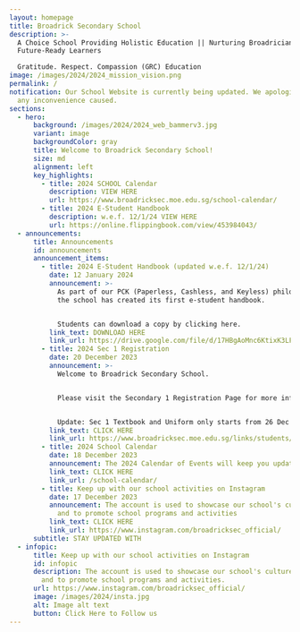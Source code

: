 ```yaml
---
layout: homepage
title: Broadrick Secondary School
description: >-
  A Choice School Providing Holistic Education || Nurturing Broadricians To Be
  Future-Ready Learners

  Gratitude. Respect. Compassion (GRC) Education
image: /images/2024/2024_mission_vision.png
permalink: /
notification: Our School Website is currently being updated. We apologize for
  any inconvenience caused.
sections:
  - hero:
      background: /images/2024/2024_web_bammerv3.jpg
      variant: image
      backgroundColor: gray
      title: Welcome to Broadrick Secondary School!
      size: md
      alignment: left
      key_highlights:
        - title: 2024 SCHOOL Calendar
          description: VIEW HERE
          url: https://www.broadricksec.moe.edu.sg/school-calendar/
        - title: 2024 E-Student Handbook
          description: w.e.f. 12/1/24 VIEW HERE
          url: https://online.flippingbook.com/view/453984043/
  - announcements:
      title: Announcements
      id: announcements
      announcement_items:
        - title: 2024 E-Student Handbook (updated w.e.f. 12/1/24)
          date: 12 January 2024
          announcement: >-
            As part of our PCK (Paperless, Cashless, and Keyless) philosophy,
            the school has created its first e-student handbook. 


            Students can download a copy by clicking here.
          link_text: DOWNLOAD HERE
          link_url: https://drive.google.com/file/d/17HBgAoMnc6KtixK3LFkBL4eWN4B5lK3T/view?usp=sharing
        - title: 2024 Sec 1 Registration
          date: 20 December 2023
          announcement: >-
            Welcome to Broadrick Secondary School.


            Please visit the Secondary 1 Registration Page for more information.


            Update: Sec 1 Textbook and Uniform only starts from 26 Dec to 29 Dec 2023. The detailed schedule is updated in the Sec 1 Registration page - Schedule for Purchase of Textbooks and Uniform
          link_text: CLICK HERE
          link_url: https://www.broadricksec.moe.edu.sg/links/students/sec-1-registration-2024/
        - title: 2024 School Calendar
          date: 18 December 2023
          announcement: The 2024 Calendar of Events will keep you updated
          link_text: CLICK HERE
          link_url: /school-calendar/
        - title: Keep up with our school activities on Instagram
          date: 17 December 2023
          announcement: The account is used to showcase our school's culture and values,
            and to promote school programs and activities
          link_text: CLICK HERE
          link_url: https://www.instagram.com/broadricksec_official/
      subtitle: STAY UPDATED WITH
  - infopic:
      title: Keep up with our school activities on Instagram
      id: infopic
      description: The account is used to showcase our school's culture and values,
        and to promote school programs and activities.
      url: https://www.instagram.com/broadricksec_official/
      image: /images/2024/insta.jpg
      alt: Image alt text
      button: Click Here to Follow us
---
```

